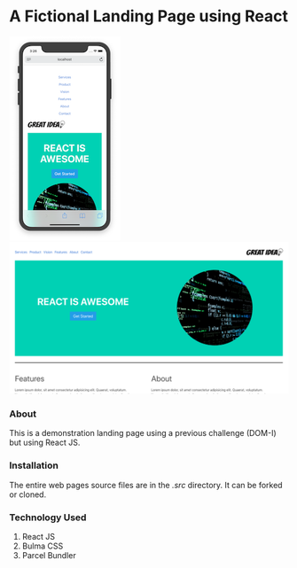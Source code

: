 # A Fictional Landing Page using React

![mobile_screen](./screenshots/mobile_screen_iphone_xr.png)
![desktop_screen](./screenshots/desktop_screen.png)

### About

This is a demonstration landing page using a previous challenge (DOM-I) but using React JS.

### Installation

The entire web pages source files are in the _.src_ directory. It can be forked or cloned.

### Technology Used

1.  React JS
2.  Bulma CSS
3.  Parcel Bundler
